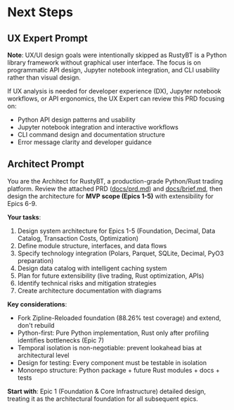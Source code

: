# Next Steps

## UX Expert Prompt

**Note**: UX/UI design goals were intentionally skipped as RustyBT is a Python library framework without graphical user interface. The focus is on programmatic API design, Jupyter notebook integration, and CLI usability rather than visual design.

If UX analysis is needed for developer experience (DX), Jupyter notebook workflows, or API ergonomics, the UX Expert can review this PRD focusing on:
- Python API design patterns and usability
- Jupyter notebook integration and interactive workflows
- CLI command design and documentation structure
- Error message clarity and developer guidance

## Architect Prompt

You are the Architect for RustyBT, a production-grade Python/Rust trading platform. Review the attached PRD ([docs/prd.md](docs/prd.md)) and [docs/brief.md](docs/brief.md), then design the architecture for **MVP scope (Epics 1-5)** with extensibility for Epics 6-9.

**Your tasks**:
1. Design system architecture for Epics 1-5 (Foundation, Decimal, Data Catalog, Transaction Costs, Optimization)
2. Define module structure, interfaces, and data flows
3. Specify technology integration (Polars, Parquet, SQLite, Decimal, PyO3 preparation)
4. Design data catalog with intelligent caching system
5. Plan for future extensibility (live trading, Rust optimization, APIs)
6. Identify technical risks and mitigation strategies
7. Create architecture documentation with diagrams

**Key considerations**:
- Fork Zipline-Reloaded foundation (88.26% test coverage) and extend, don't rebuild
- Python-first: Pure Python implementation, Rust only after profiling identifies bottlenecks (Epic 7)
- Temporal isolation is non-negotiable: prevent lookahead bias at architectural level
- Design for testing: Every component must be testable in isolation
- Monorepo structure: Python package + future Rust modules + docs + tests

**Start with**: Epic 1 (Foundation & Core Infrastructure) detailed design, treating it as the architectural foundation for all subsequent epics.
